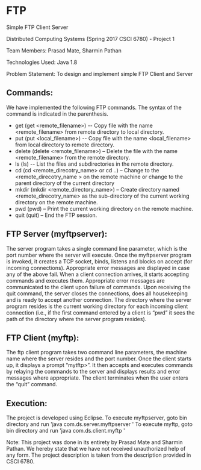 # FTP
Simple FTP Client Server

Distributed Computing Systems (Spring 2017 CSCI 6780) - Project 1

Team Members: Prasad Mate, Sharmin Pathan

Technologies Used: Java 1.8

Problem Statement: To design and implement simple FTP Client and Server

Commands:
---------
We have implemented the following FTP commands. The syntax of the command is indicated in the parenthesis.
- get (get <remote_filename>) -- Copy file with the name <remote_filename> from remote directory to local directory.
- put (put <local_filename>) -- Copy file with the name <local_filename> from local directory to remote directory.
- delete (delete <remote_filename>) – Delete the file with the name <remote_filename> from the remote directory.
- ls (ls) -- List the files and subdirectories in the remote directory.
- cd (cd <remote_direcotry_name> or cd ..) – Change to the <remote_direcotry_name > on the remote machine or change to the parent directory of the current directory
- mkdir (mkdir <remote_directory_name>) – Create directory named <remote_direcotry_name> as the sub-directory of the current working directory on the remote machine.
- pwd (pwd) – Print the current working directory on the remote machine.
- quit (quit) – End the FTP session.

FTP Server (myftpserver):
------------------------
The server program takes a single command line parameter, which is the port number where the server will execute. Once the myftpserver program is invoked, it creates a TCP socket, binds, listens and blocks on accept (for incoming connections). Appropriate error messages are displayed in case any of the above fail. When a client connection arrives, it starts accepting commands and executes them. Appropriate error messages are communicated to the client upon failure of commands. Upon receiving the quit command, the server closes the connections, does all housekeeping and is ready to accept another connection. The directory where the server program resides is the current working directory for each incoming client connection (i.e., if the first command entered by a client is “pwd” it sees the path of the directory where the server program resides).

FTP Client (myftp):
------------------
The ftp client program takes two command line parameters, the machine name where the server resides and the port number. Once the client starts up, it displays a prompt “mytftp>”. It then accepts and executes commands by relaying the commands to the server and displays results and error messages where appropriate. The client terminates when the user enters the “quit” command.

Execution:
---------
The project is developed using Eclipse.
To execute myftpserver, goto bin directory and run 'java com.ds.server.myftpserver <portNumber>'
To execute myftp, goto bin directory and run 'java com.ds.client.myftp <ipAddress> <portNumber>'

Note: This project was done in its entirety by Prasad Mate and Sharmin Pathan. We hereby state that we have not received unauthorized help of any form. The project description is taken from the description provided in CSCI 6780.

